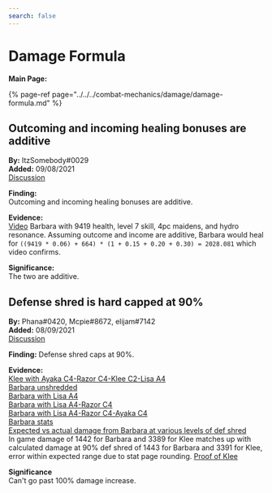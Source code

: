 ```yaml
---
search: false
---
```


# Damage Formula

**Main Page:**

{% page-ref page="../../../combat-mechanics/damage/damage-formula.md" %}

## Outcoming and incoming healing bonuses are additive  

**By:** ItzSomebody\#0029  
**Added:** 09/08/2021  
[Discussion](https://tickettool.xyz/direct?url=https://cdn.discordapp.com/attachments/874018516842475600/874090458991706122/transcript-outcoming-incoming-healing-additive.html)

**Finding:**  
Outcoming and incoming healing bonuses are additive.  

**Evidence:**  
[Video](https://youtu.be/yJMPaWKCCbA) Barbara with 9419 health, level 7 skill, 4pc maidens, and hydro resonance. Assuming outcome and income are additive, Barbara would heal for `((9419 * 0.06) + 664) * (1 + 0.15 + 0.20 + 0.30) = 2028.081` which video confirms.  

**Significance:**  
The two are additive.  

## Defense shred is hard capped at 90%  

**By:** Phana\#0420, Mcpie\#8672, elijam\#7142  
**Added:** 08/09/2021  
[Discussion](https://tickettool.xyz/direct?url=https://cdn.discordapp.com/attachments/873886801348153384/874084646370045952/transcript-defense-shred-caps-at-90.html)  

**Finding:**
Defense shred caps at 90%.  

**Evidence:**  
[Klee with Ayaka C4-Razor C4-Klee C2-Lisa A4](https://i.imgur.com/TF4lpQq.mp4)  
[Barbara unshredded](https://youtu.be/1pSd5Ds8ikM)  
[Barbara with Lisa A4](https://youtu.be/e1sFbfyPxRo)  
[Barbara with Lisa A4-Razor C4](https://youtu.be/lmoH0Bw4X3I)  
[Barbara with Lisa A4-Razor C4-Ayaka C4](https://youtu.be/TbRbq1Og9h4)  
[Barbara stats](https://youtu.be/jytK74xLZOQ)  
[Expected vs actual damage from Barbara at various levels of def shred](https://i.imgur.com/SoXVYGs.png)  
In game damage of 1442 for Barbara and 3389 for Klee matches up with calculated damage at 90% def shred of 1443 for Barbara and 3391 for Klee, error within expected range due to stat page rounding. [Proof of Klee](https://i.imgur.com/hQiWOkq.mp4)

**Significance**  
Can't go past 100% damage increase.  
